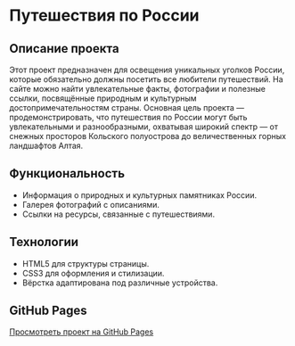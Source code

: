 # Путешествия по России

## Описание проекта
Этот проект предназначен для освещения уникальных уголков России, которые обязательно должны посетить все любители путешествий. На сайте можно найти увлекательные факты, фотографии и полезные ссылки, посвящённые природным и культурным достопримечательностям страны. Основная цель проекта — продемонстрировать, что путешествия по России могут быть увлекательными и разнообразными, охватывая широкий спектр — от снежных просторов Кольского полуострова до величественных горных ландшафтов Алтая.

## Функциональность
- Информация о природных и культурных памятниках России.
- Галерея фотографий с описаниями.
- Cсылки на ресурсы, связанные с путешествиями.

## Технологии
- HTML5 для структуры страницы.
- CSS3 для оформления и стилизации.
- Вёрстка адаптирована под различные устройства.

## GitHub Pages
[Просмотреть проект на GitHub Pages](https://github.com/Daniil935/First)
